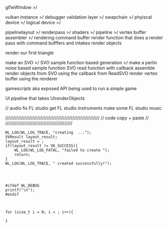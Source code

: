 glfwWindow >/

vulkan instance >/
debugger validation layer >/
swapchain >/
phyiscal device >/
logical device >/

pipelinelayout >/
renderpass >/
shaders >/
pipeline >/
vertex buffer assembler >/
 rendering command buffer
render function that does a render pass with command bufffers and intakes render objects

render our first triangle

make an SVO >/
SVO sample function based generation >/
make a perlin noise based sample function
SVO read function with callback
assemble render objects from SVO using the callback from ReadSVO
render vertex buffer using the renderer

gamescripts aka exposed API being used to run a simple game

UI pipeline that takes UIrenderObjects

// audio
fix FL studio
get FL studio instruments
make some FL studio music









///////////////////////////////////////////////////////////
        // code copy + paste //
//////////////////////////////////////////


    WL_LOG(WL_LOG_TRACE, "creating  ...");
    VkResult layout_result;
    layout_result = ;
    if(layout_result != VK_SUCCESS){
        WL_LOG(WL_LOG_FATAL, "failed to create ");
        return;
    }
    WL_LOG(WL_LOG_TRACE, " created successfully!");




    #ifdef WL_DEBUG
    printf("\n");
    #endif



    for (size_t i = 0; i < ; i++){
        
    }



